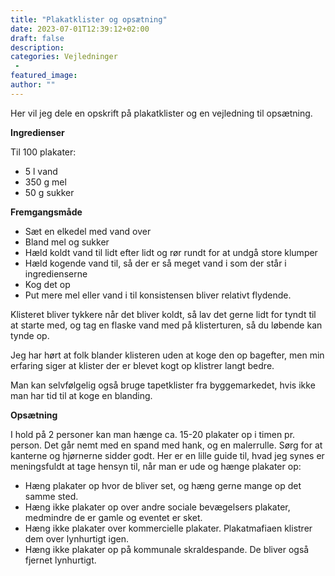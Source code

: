 ```yaml
---
title: "Plakatklister og opsætning"
date: 2023-07-01T12:39:12+02:00
draft: false
description:
categories: Vejledninger
 -
featured_image:
author: ""
---
```

Her vil jeg dele en opskrift på plakatklister og en vejledning til opsætning.

**Ingredienser**

Til 100 plakater:
- 5 l vand
- 350 g mel
- 50 g sukker

**Fremgangsmåde**

- Sæt en elkedel med vand over
- Bland mel og sukker
- Hæld koldt vand til lidt efter lidt og rør rundt for at undgå store klumper
- Hæld kogende vand til, så der er så meget vand i som der står i ingredienserne
- Kog det op
- Put mere mel eller vand i til konsistensen bliver relativt flydende.

Klisteret bliver tykkere når det bliver koldt, så lav det gerne lidt for tyndt til at starte med, og tag en flaske vand med på klisterturen, så du løbende kan tynde op.

Jeg har hørt at folk blander klisteren uden at koge den op bagefter, men min erfaring siger at klister der er blevet kogt op klistrer langt bedre.

Man kan selvfølgelig også bruge tapetklister fra byggemarkedet, hvis ikke man har tid til at koge en blanding.

**Opsætning**

I hold på 2 personer kan man hænge ca. 15-20 plakater op i timen pr. person. Det går nemt med en spand med hank, og en malerrulle. Sørg for at kanterne og hjørnerne sidder godt. Her er en lille guide til, hvad jeg synes er meningsfuldt at tage hensyn til, når man er ude og hænge plakater op:

- Hæng plakater op hvor de bliver set, og hæng gerne mange op det samme sted.
- Hæng ikke plakater op over andre sociale bevægelsers plakater, medmindre de er gamle og eventet er sket.
- Hæng ikke plakater over kommercielle plakater. Plakatmafiaen klistrer dem over lynhurtigt igen.
- Hæng ikke plakater op på kommunale skraldespande. De bliver også fjernet lynhurtigt.
